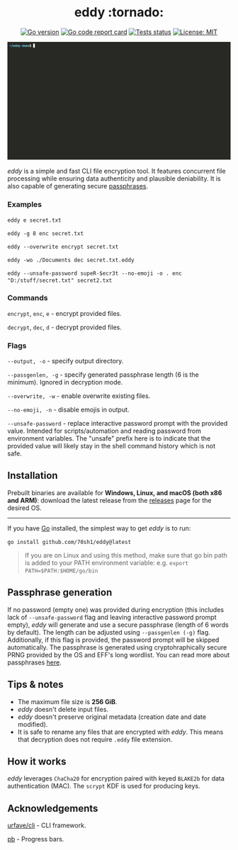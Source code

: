 <h1 align="center">eddy :tornado:</h1>


<p align="center">
  <a href="https://go.dev"><img alt="Go version" src="https://img.shields.io/github/go-mod/go-version/70sh1/eddy"></a>
  <a href="https://goreportcard.com/report/github.com/70sh1/eddy"><img alt="Go code report card" src="https://goreportcard.com/badge/github.com/70sh1/eddy"></a>
  <a href="https://github.com/70sh1/eddy/actions"><img alt="Tests status" src="https://github.com/70sh1/eddy/actions/workflows/run-tests.yml/badge.svg"></a>
  <a href="https://github.com/70sh1/eddy/blob/main/LICENSE"><img alt="License: MIT" src="https://img.shields.io/badge/License-MIT-green"></a>
</p>

<p align="center">
  <img width=750 src="demo.gif" alt="demo" />
</p>

_eddy_ is a simple and fast CLI file encryption tool. It features concurrent file processing while ensuring data authenticity and plausible deniability. It is also capable of generating secure [passphrases](#passphrase-generation).

### Examples
```
eddy e secret.txt
```
```
eddy -g 8 enc secret.txt
```
```
eddy --overwrite encrypt secret.txt
```
```
eddy -wo ./Documents dec secret.txt.eddy
```
```
eddy --unsafe-password supeR-$ecr3t --no-emoji -o . enc "D:/stuff/secret.txt" secret2.txt
```

### Commands
`encrypt`, `enc`, `e` - encrypt provided files.

`decrypt`, `dec`, `d` - decrypt provided files.

### Flags
`--output, -o` - specify output directory.

`--passgenlen, -g` - specify generated passphrase length (6 is the minimum). Ignored in decryption mode.

`--overwrite, -w` - enable overwrite existing files.

`--no-emoji, -n` - disable emojis in output.

`--unsafe-password` - replace interactive password prompt with the provided value. Intended for scripts/automation and reading password from environment variables. The "unsafe" prefix here is to indicate that the provided value will likely stay in the shell command history which is not safe.

## Installation
Prebuilt binaries are available for **Windows, Linux, and macOS (both x86 and ARM)**: download the latest release from the [releases](https://github.com/70sh1/eddy/releases) page for the desired OS.

---

If you have [Go](https://go.dev/dl/) installed, the simplest way to get _eddy_ is to run:
```shell
go install github.com/70sh1/eddy@latest
```
> If you are on Linux and using this method, make sure that go bin path is added to your PATH environment variable: e.g. `export PATH=$PATH:$HOME/go/bin`

## Passphrase generation
If no password (empty one) was provided during encryption (this includes lack of `--unsafe-password` flag and leaving interactive password prompt empty), _eddy_ will generate and use a secure passphrase (length of 6 words by default). The length can be adjusted using `--passgenlen (-g)` flag. Additionally, if this flag is provided, the password prompt will be skipped automatically. The passphrase is generated using cryptohraphically secure PRNG provided by the OS and EFF's long wordlist. You can read more about passphrases [here](https://www.eff.org/dice).

## Tips & notes
- The maximum file size is **256 GiB**.
- _eddy_ doesn't delete input files.
- _eddy_ doesn't preserve original metadata (creation date and date modified).
- It is safe to rename any files that are encrypted with _eddy_. This means that decryption does not require `.eddy` file extension.

## How it works
_eddy_ leverages `ChaCha20` for encryption paired with keyed `BLAKE2b` for data authentication (MAC). The `scrypt` KDF is used for producing keys.

## Acknowledgements
[urfave/cli](https://github.com/urfave/cli) - CLI framework.

[pb](https://github.com/cheggaaa/pb) - Progress bars.
